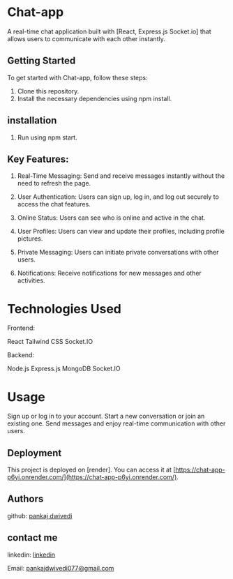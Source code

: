 # Chat-app

A real-time chat application built with [React, Express.js Socket.io] that allows users to communicate with each other instantly.

## Getting Started

To get started with Chat-app, follow these steps:

1. Clone this repository.
2. Install the necessary dependencies using npm install.


## installation

1. Run using npm start.


## Key Features:

1. Real-Time Messaging: Send and receive messages instantly without the need to refresh the page.

2. User Authentication: Users can sign up, log in, and log out securely to access the chat features.

3. Online Status: Users can see who is online and active in the chat.

4. User Profiles: Users can view and update their profiles, including profile pictures.

5. Private Messaging: Users can initiate private conversations with other users.

6. Notifications: Receive notifications for new messages and other activities.

# Technologies Used
 Frontend:

React
Tailwind CSS
Socket.IO

Backend:

Node.js
Express.js
MongoDB
Socket.IO

# Usage

Sign up or log in to your account.
Start a new conversation or join an existing one.
Send messages and enjoy real-time communication with other users.

## Deployment

This project is deployed on [render]. You can access it at [https://chat-app-p6yi.onrender.com/](https://chat-app-p6yi.onrender.com/).

## Authors

github: [pankaj dwivedi](https://github.com/pankajdwivedi077)

## contact me 

linkedin: [linkedin](https://www.linkedin.com/in/pankaj-dwivedi-/)

Email: pankajdwivedi077@gmail.com
